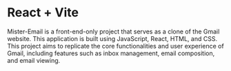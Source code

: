 # React + Vite

Mister-Email is a front-end-only project that serves as a clone of the Gmail website. This application is built using JavaScript, React, HTML, and CSS. This project aims to replicate the core functionalities and user experience of Gmail, including features such as inbox management, email composition, and email viewing.
